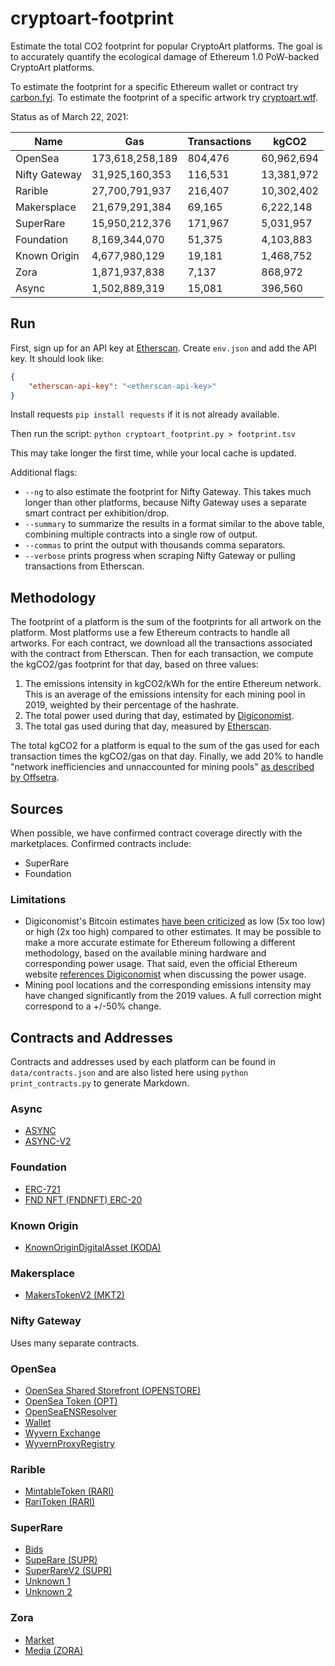 # cryptoart-footprint

Estimate the total CO2 footprint for popular CryptoArt platforms. The goal is to accurately quantify the ecological damage of Ethereum 1.0 PoW-backed CryptoArt platforms.

To estimate the footprint for a specific Ethereum wallet or contract try [carbon.fyi](https://carbon.fyi/). To estimate the footprint of a specific artwork try [cryptoart.wtf](http://cryptoart.wtf/).

Status as of March 22, 2021:

| Name          | Gas             | Transactions | kgCO2      |
|---------------|-----------------|--------------|------------|
| OpenSea       | 173,618,258,189 |      804,476 | 60,962,694 |
| Nifty Gateway |  31,925,160,353 |      116,531 | 13,381,972 |
| Rarible       |  27,700,791,937 |      216,407 | 10,302,402 |
| Makersplace   |  21,679,291,384 |       69,165 |  6,222,148 |
| SuperRare     |  15,950,212,376 |      171,967 |  5,031,957 |
| Foundation    |   8,169,344,070 |       51,375 |  4,103,883 |
| Known Origin  |   4,677,980,129 |       19,181 |  1,468,752 |
| Zora          |   1,871,937,838 |        7,137 |    868,972 |
| Async         |   1,502,889,319 |       15,081 |    396,560 |

## Run

First, sign up for an API key at [Etherscan](https://etherscan.io/myapikey). Create `env.json` and add the API key. It should look like:

```json
{
    "etherscan-api-key": "<etherscan-api-key>"
}
```

Install requests `pip install requests` if it is not already available.

Then run the script: `python cryptoart_footprint.py > footprint.tsv`

This may take longer the first time, while your local cache is updated.

Additional flags:

* `--ng` to also estimate the footprint for Nifty Gateway. This takes much longer than other platforms, because Nifty Gateway uses a separate smart contract per exhibition/drop.
* `--summary` to summarize the results in a format similar to the above table, combining multiple contracts into a single row of output.
* `--commas` to print the output with thousands comma separators.
* `--verbose` prints progress when scraping Nifty Gateway or pulling transactions from Etherscan. 

## Methodology

The footprint of a platform is the sum of the footprints for all artwork on the platform. Most platforms use a few Ethereum contracts to handle all artworks. For each contract, we download all the transactions associated with the contract from Etherscan. Then for each transaction, we compute the kgCO2/gas footprint for that day, based on three values:

1. The emissions intensity in kgCO2/kWh for the entire Ethereum network. This is an average of the emissions intensity for each mining pool in 2019, weighted by their percentage of the hashrate.
2. The total power used during that day, estimated by [Digiconomist](https://digiconomist.net/ethereum-energy-consumption/).
3. The total gas used during that day, measured by [Etherscan](https://etherscan.io/chart/gasused?output=csv).

The total kgCO2 for a platform is equal to the sum of the gas used for each transaction times the kgCO2/gas on that day. Finally, we add 20% to handle "network inefficiencies and unnaccounted for mining pools" [as described by Offsetra](https://www.notion.so/Carbon-FYI-Methodology-51e2d8c41d1c4963970a143b8629f5f9).

## Sources

When possible, we have confirmed contract coverage directly with the marketplaces. Confirmed contracts include:

* SuperRare
* Foundation

### Limitations

* Digiconomist's Bitcoin estimates [have been criticized](https://www.coincenter.org/estimating-bitcoin-electricity-use-a-beginners-guide/) as low (5x too low) or high (2x too high) compared to other estimates. It may be possible to make a more accurate estimate for Ethereum following a different methodology, based on the available mining hardware and corresponding power usage. That said, even the official Ethereum website [references Digiconomist](https://ethereum.org/en/nft/#footnotes-and-sources) when discussing the power usage.
* Mining pool locations and the corresponding emissions intensity may have changed significantly from the 2019 values. A full correction might correspond to a +/-50% change.

## Contracts and Addresses

Contracts and addresses used by each platform can be found in `data/contracts.json` and are also listed here using `python print_contracts.py` to generate Markdown.

### Async

* [ASYNC](https://etherscan.io/address/0x6c424c25e9f1fff9642cb5b7750b0db7312c29ad)
* [ASYNC-V2](https://etherscan.io/address/0xb6dae651468e9593e4581705a09c10a76ac1e0c8)

### Foundation

* [ERC-721](https://etherscan.io/address/0xcda72070e455bb31c7690a170224ce43623d0b6f)
* [FND NFT (FNDNFT) ERC-20](https://etherscan.io/address/0x3b3ee1931dc30c1957379fac9aba94d1c48a5405)

### Known Origin

* [KnownOriginDigitalAsset (KODA)](https://etherscan.io/address/0xfbeef911dc5821886e1dda71586d90ed28174b7d)

### Makersplace

* [MakersTokenV2 (MKT2)](https://etherscan.io/address/0x2a46f2ffd99e19a89476e2f62270e0a35bbf0756)

### Nifty Gateway

Uses many separate contracts.

### OpenSea

* [OpenSea Shared Storefront (OPENSTORE)](https://etherscan.io/address/0x495f947276749ce646f68ac8c248420045cb7b5e)
* [OpenSea Token (OPT)](https://etherscan.io/address/0x1129eb10812935593bf44fe0a9b62a59a9202f6d)
* [OpenSeaENSResolver](https://etherscan.io/address/0x9c4e9cce4780062942a7fe34fa2fa7316c872956)
* [Wallet](https://etherscan.io/address/0x5b3256965e7c3cf26e11fcaf296dfc8807c01073)
* [Wyvern Exchange](https://etherscan.io/address/0x7be8076f4ea4a4ad08075c2508e481d6c946d12b)
* [WyvernProxyRegistry](https://etherscan.io/address/0xa5409ec958c83c3f309868babaca7c86dcb077c1)

### Rarible

* [MintableToken (RARI)](https://etherscan.io/address/0x60f80121c31a0d46b5279700f9df786054aa5ee5)
* [RariToken (RARI)](https://etherscan.io/address/0xfca59cd816ab1ead66534d82bc21e7515ce441cf)

### SuperRare

* [Bids](https://etherscan.io/address/0x2947f98c42597966a0ec25e92843c09ac17fbaa7)
* [SupeRare (SUPR)](https://etherscan.io/address/0x41a322b28d0ff354040e2cbc676f0320d8c8850d)
* [SuperRareV2 (SUPR)](https://etherscan.io/address/0xb932a70a57673d89f4acffbe830e8ed7f75fb9e0)
* [Unknown 1](https://etherscan.io/address/0x65b49f7aee40347f5a90b714be4ef086f3fe5e2c)
* [Unknown 2](https://etherscan.io/address/0x8c9f364bf7a56ed058fc63ef81c6cf09c833e656)

### Zora

* [Market](https://etherscan.io/address/0xe5bfab544eca83849c53464f85b7164375bdaac1)
* [Media (ZORA)](https://etherscan.io/address/0xabefbc9fd2f806065b4f3c237d4b59d9a97bcac7)